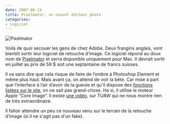 ```yaml
---
date: 2007-06-14
title: Pixelmator, un nouvel éditeur photo
categories:
- Logiciel
---
```

<img src="https://dlgjp9x71cipk.cloudfront.net/2007/06/pixelmator.png" alt="Pixelmator" />

Voilà de quoi secouer les gens de chez Adobe. Deux frangins anglais, vont bientôt sortir leur logiciel de retouche d’image. Ce logiciel répond au doux nom de <a href="https://www.pixelmator.com/" title="Le site de pixelmator">Pixelmator</a> et serra disponible uniquement pour Mac. Il devrait sortir en juillet au prix de 59 $ soit une septantaine de francs suisses.

Il va sans dire que cela risque de faire de l’ombre à Photoshop Element et même plus haut. Mais avant ça, on attend de voir la bête. Car mise à part que l’interface à l’air d’avoir de la gueule et qu’il dispose des <a href="https://www.pixelmator.com/specs/" title="www.pixelmator.com/specs/">fonctions listées sur le site</a>, on ne sait pas grand-chose. Ha si, il utilise le moteur Apple “Core Image”. Il existe <a href="https://www.tuaw.com/2007/05/31/tuaw-exclusive-video-of-pixelmator-in-action/" title="Vidéo de pixelmator sur TUAW">une vidéo</a>, sur TUAW qui ne nous montre rien de très extraordinaire.

Il falloir attendre un peu ce nouveau venu sur le terrain de la retouche d’image (si il ne s'agit pas d'un fake).
